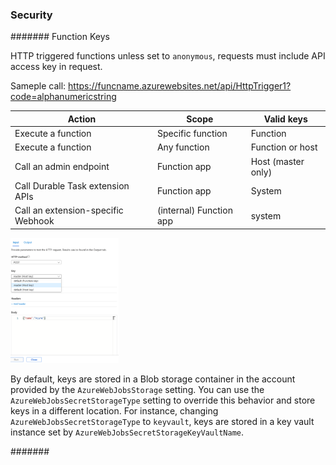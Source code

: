### Security

####### Function Keys

HTTP triggered functions unless set to ```anonymous```, requests must include API access key in request.

Sameple call: https://funcname.azurewebsites.net/api/HttpTrigger1?code=alphanumericstring

| Action |	Scope |	Valid keys |
|--------|--------|------------|
| Execute a function |	Specific function |	Function |
| Execute a function |	Any function |	Function or host |
| Call an admin endpoint |	Function app |	Host (master only) |
| Call Durable Task extension APIs |	Function app |	System |
| Call an extension-specific Webhook | (internal)	Function app |	system |

<img src="./img/functionkeys.png" height="200px" />

By default, keys are stored in a Blob storage container in the account provided by the ```AzureWebJobsStorage``` setting. You can use the ```AzureWebJobsSecretStorageType``` setting to override this behavior and store keys in a different location. For instance, changing ```AzureWebJobsSecretStorageType``` to ```keyvault```, keys are stored in a key vault instance set by ```AzureWebJobsSecretStorageKeyVaultName```.

####### 
